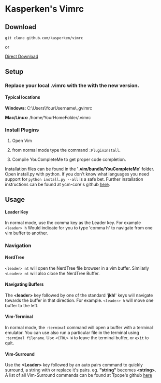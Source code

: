 # Kasperken's Vimrc

## Download
`git clone github.com/kasperken/vimrc`

or

[Direct Download](https://github.com/KasperKen/Vimrc/archive/refs/heads/master.zip)

## Setup

### Replace your local .vimrc with the with the new version.

#### Typical locations

**Windows:** C:\Users\YourUsername\\_gvimrc

**Mac/Linux:** /home/YourHomeFolder/.vimrc

### Install Plugins

1. Open Vim

2. from normal mode type the command `:PluginInstall`.

3. Compile YouCompleteMe to get proper code completion. 

Installation files can be found in the '**.vim/bundle/YouCompleteMe**' folder. Open install.py with python. If you don't know what languages you need support for `python install.py --all` is a safe bet.
Further installation instructions can be found at ycm-core's github [here](https://github.com/ycm-core/YouCompleteMe).

## Usage

#### Leader Key

In normal mode, use the comma key as the Leader key. For example `<leader> h` Would indicate for you to type 'comma h' to navigate from one vim buffer to another.

### Navigation

#### NerdTree

`<leader> nt` will open the NerdTree file browser in a vim buffer. Similarly `<Leader> nt` will also close the NerdTree Buffer.

#### Navigating Buffers

The **\<leader\>** key followed by one of the standard '**jkhl**' keys will navigate towards the buffer in that direction. For example. `<leader> h` will move one buffer to the left.

#### Vim-Terminal

In normal mode, the `:terminal` command will open a buffer with a terminal emulator. You can use also run a particular file in the terminal using `:terminal filename`.
Use `<CTRL> W` to leave the terminal buffer, or `exit` to quit.

#### Vim-Surround

Use the **\<Leader\>** key followed by an auto pairs command to quickly surround, a string with or replace it's pairs. eg. **"string"** becomes **\<string\>**.
A list of all Vim-Surround commands can be found at Tpope's github [here](https://github.com/tpope/vim-surround)

